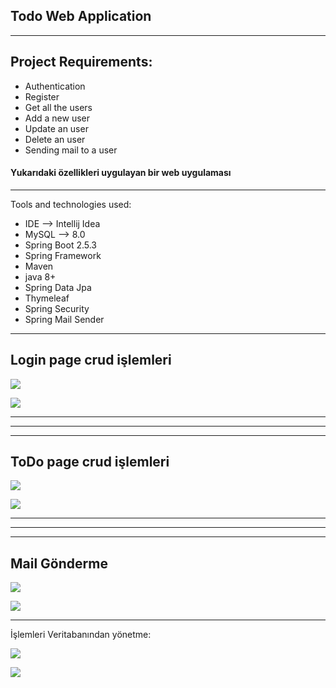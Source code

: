 ## Todo Web Application
-------------------------------------------------------------------------------
Project Requirements:
----
- Authentication
- Register
- Get all the users 
- Add a new user
- Update an user
- Delete an user
- Sending mail to a user


#### Yukarıdaki özellikleri uygulayan bir web uygulaması

-------------------------------------------------------------------------------
Tools and technologies used:

- IDE --> Intellij Idea
- MySQL --> 8.0
- Spring Boot 2.5.3
- Spring Framework
- Maven
- java 8+
- Spring Data Jpa
- Thymeleaf
- Spring Security
- Spring Mail Sender

-------------------------------------------------------------------------------

## Login page crud işlemleri


![](https://drive.google.com/uc?export=view&id=1q2yyw35fbEhrRxZCjX4zUW0zbGEFB3HD)



![](https://drive.google.com/uc?export=view&id=1zTxzrOJ6pLX9QacNlac5sJVn93DoDY1E)


-------------------------------------
-------------------------------------
-------------------------------------


## ToDo page crud işlemleri


![](https://drive.google.com/uc?export=view&id=1r8JPZEere8doE2fxAp3ludNr7okj-hU5)



![](https://drive.google.com/uc?export=view&id=1Nm-8S7akRb3g0DMLzlgnuTuqf46nBR8E)


-------------------------------------------------------------------------------
-------------------------------------------------------------------------------
-------------------------------------------------------------------------------

 ## Mail Gönderme


![](https://drive.google.com/uc?export=view&id=1f3IXwvMrrvIw52rhS0Jw_OZp0E89oDi6)


![](https://drive.google.com/uc?export=view&id=1M_vRIwwQSYLYGNKhdevIKeZJLC7subam)


-------------------------------------------------------------------------------
İşlemleri Veritabanından yönetme:


![](https://drive.google.com/uc?export=view&id=1YdYjEoawmuCL7KmLWz9eV2aR3TfXC6bp)

![](https://drive.google.com/uc?export=view&id=1H_CF9JsMX8MJVzuFczvFuvLMmX8cu-Re)
